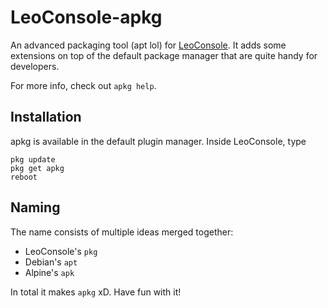 
# LeoConsole-apkg

An advanced packaging tool (apt lol) for
[LeoConsole](https://github.com/BoettcherDasOriginal/LeoConsole). It adds some
extensions on top of the default package manager that are quite handy for
developers.

For more info, check out `apkg help`.

## Installation

apkg is available in the default plugin manager. Inside LeoConsole, type

```
pkg update
pkg get apkg
reboot
```

## Naming

The name consists of multiple ideas merged together:

 - LeoConsole's `pkg`
 - Debian's `apt`
 - Alpine's `apk`

In total it makes `apkg` xD. Have fun with it!

